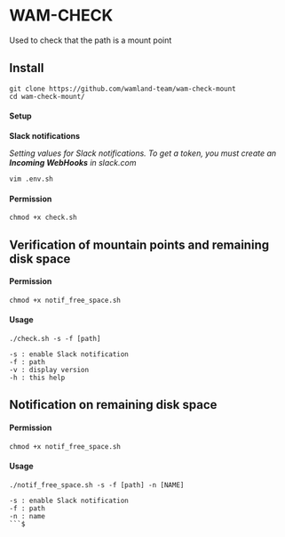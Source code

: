 WAM-CHECK
=====================
Used to check that the path is a mount point


## Install

```
git clone https://github.com/wamland-team/wam-check-mount
cd wam-check-mount/
```

#### Setup
**Slack notifications**

*Setting values for Slack notifications.
To get a token, you must create an **Incoming WebHooks** in slack.com*

```
vim .env.sh
```

#### Permission

```
chmod +x check.sh
```
## Verification of mountain points and remaining disk space

#### Permission
```
chmod +x notif_free_space.sh
```
#### Usage

```
./check.sh -s -f [path]

-s : enable Slack notification
-f : path
-v : display version
-h : this help
```

## Notification on remaining disk space

#### Permission

```
chmod +x notif_free_space.sh
```
#### Usage

```
./notif_free_space.sh -s -f [path] -n [NAME]

-s : enable Slack notification
-f : path
-n : name
```$